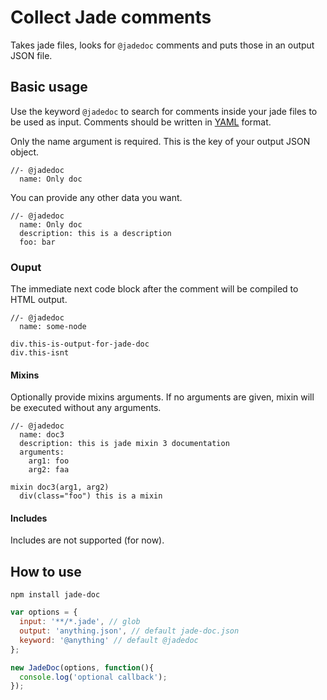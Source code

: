 # Collect Jade comments
Takes jade files, looks for `@jadedoc` comments and puts those in an output JSON file.


## Basic usage
Use the keyword `@jadedoc` to search for comments inside your jade files to be used as input. Comments should be written in [YAML](http://en.wikipedia.org/wiki/YAML) format.

Only the name argument is required. This is the key of your output JSON object.

```jade
//- @jadedoc
  name: Only doc
```

You can provide any other data you want.

```jade
//- @jadedoc
  name: Only doc
  description: this is a description
  foo: bar
```


### Ouput
The immediate next code block after the comment will be compiled to HTML output.

```jade
//- @jadedoc
  name: some-node

div.this-is-output-for-jade-doc
div.this-isnt
```


#### Mixins
Optionally provide mixins arguments. If no arguments are given, mixin will be executed without any arguments.

```jade
//- @jadedoc
  name: doc3
  description: this is jade mixin 3 documentation
  arguments: 
    arg1: foo
    arg2: faa

mixin doc3(arg1, arg2)
  div(class="foo") this is a mixin
```

#### Includes
Includes are not supported (for now).



## How to use
`npm install jade-doc`

```js
var options = {
  input: '**/*.jade', // glob
  output: 'anything.json', // default jade-doc.json
  keyword: '@anything' // default @jadedoc
};

new JadeDoc(options, function(){
  console.log('optional callback');
});
```